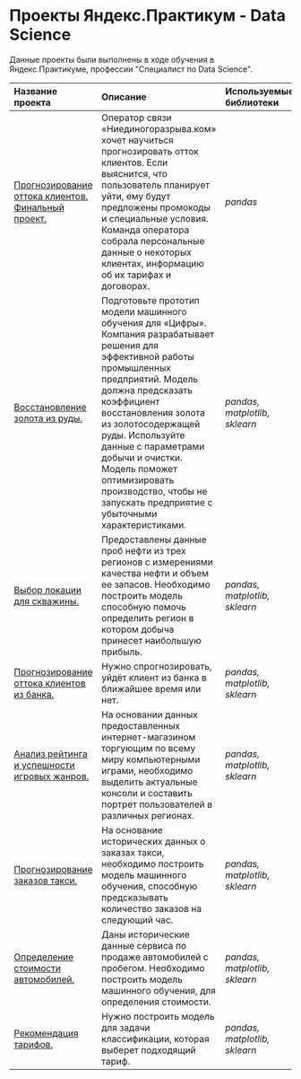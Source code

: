# Проекты Яндекс.Практикум - Data Science
Данные проекты были выполнены в ходе обучения в Яндекс.Практикуме, профессии "Специалист по Data Science".

| Название проекта | Описание | Используемые библиотеки | 
| :---------------------- | :---------------------- | :---------------------- |
| [Прогнозирование оттока клиентов. Финальный проект.](customer_outflow_final_project) | Оператор связи «Ниединогоразрыва.ком» хочет научиться прогнозировать отток клиентов. Если выяснится, что пользователь планирует уйти, ему будут предложены промокоды и специальные условия. Команда оператора собрала персональные данные о некоторых клиентах, информацию об их тарифах и договорах.| *pandas* |
| [Восстановление золота из руды.](gold_recovery) | Подготовьте прототип модели машинного обучения для «Цифры». Компания разрабатывает решения для эффективной работы промышленных предприятий. Модель должна предсказать коэффициент восстановления золота из золотосодержащей руды. Используйте данные с параметрами добычи и очистки. Модель поможет оптимизировать производство, чтобы не запускать предприятие с убыточными характеристиками.| *pandas, matplotlib, sklearn* |
| [Выбор локации для скважины.](choosing_location) | Предоставлены данные проб нефти из трех регионов с измерениями качества нефти и объем ее запасов. Необходимо построить модель способную помочь определить регион в котором добыча принесет наибольшую прибыль.| *pandas, matplotlib, sklearn* |
| [Прогнозирование оттока клиентов из банка.](customer_outflow_bank) | Нужно спрогнозировать, уйдёт клиент из банка в ближайшее время или нет.| *pandas, matplotlib, sklearn* |
| [Анализ рейтинга и успешности игровых жанров.](games_rating) | На основании данных предоставленных интернет-магазином торгующим по всему миру компьютерными играми, необходимо выделить актуальные консоли и составить портрет пользователей в различных регионах.| *pandas, matplotlib, sklearn* |
| [Прогнозирование заказов такси.](taxi_order) | На основание исторических данных о заказах такси, необходимо построить модель машинного обучения, способную предсказывать количество заказов на следующий час.| *pandas, matplotlib, sklearn* |
| [Определение стоимости автомобилей.](car_price) | Даны исторические данные сервиса по продаже автомобилей с пробегом. Необходимо построить модель машинного обучения, для определения стоимости.| *pandas, matplotlib, sklearn* |
| [Рекомендация тарифов.](car_price) | Нужно построить модель для задачи классификации, которая выберет подходящий тариф. | *pandas, matplotlib, sklearn* |
